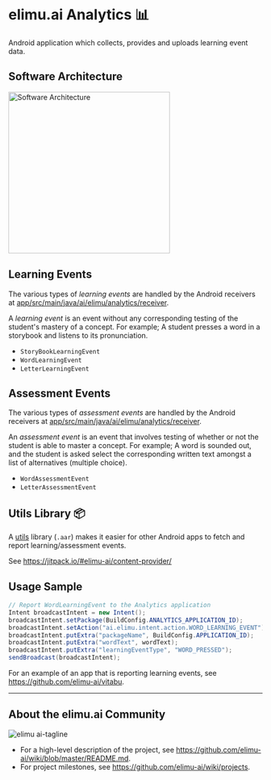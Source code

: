 # elimu.ai Analytics 📊

Android application which collects, provides and uploads learning event data.

## Software Architecture

[
  <img width="320" alt="Software Architecture" src="https://user-images.githubusercontent.com/15718174/83595568-fb6a1e00-a594-11ea-990a-10c0bd62ed11.png">
](https://github.com/elimu-ai/wiki/blob/master/SOFTWARE_ARCHITECTURE.md)

## Learning Events

The various types of _learning events_ are handled by the Android receivers at [app/src/main/java/ai/elimu/analytics/receiver](app/src/main/java/ai/elimu/analytics/receiver).

A _learning event_ is an event without any corresponding testing of the student's mastery of a concept. For example; A student presses a word in a storybook and listens to its pronunciation.

  * `StoryBookLearningEvent`
  * `WordLearningEvent`
  * `LetterLearningEvent`

## Assessment Events

The various types of _assessment events_ are handled by the Android receivers at [app/src/main/java/ai/elimu/analytics/receiver](app/src/main/java/ai/elimu/analytics/receiver).

An _assessment event_ is an event that involves testing of whether or not the student is able to master a concept. For example; A word is sounded out, and the student is asked select the corresponding written text amongst a list of alternatives (multiple choice).

  * `WordAssessmentEvent`
  * `LetterAssessmentEvent`

## Utils Library 📦

A [utils](`utils`) library (`.aar`) makes it easier for other Android apps to fetch and report learning/assessment events.

See https://jitpack.io/#elimu-ai/content-provider/

## Usage Sample

```java
// Report WordLearningEvent to the Analytics application
Intent broadcastIntent = new Intent();
broadcastIntent.setPackage(BuildConfig.ANALYTICS_APPLICATION_ID);
broadcastIntent.setAction("ai.elimu.intent.action.WORD_LEARNING_EVENT");
broadcastIntent.putExtra("packageName", BuildConfig.APPLICATION_ID);
broadcastIntent.putExtra("wordText", wordText);
broadcastIntent.putExtra("learningEventType", "WORD_PRESSED");
sendBroadcast(broadcastIntent);
```

For an example of an app that is reporting learning events, see https://github.com/elimu-ai/vitabu.

---

## About the elimu.ai Community

![elimu ai-tagline](https://user-images.githubusercontent.com/15718174/54360503-e8e88980-465c-11e9-9792-32b513105cf3.png)

 * For a high-level description of the project, see https://github.com/elimu-ai/wiki/blob/master/README.md.
 * For project milestones, see https://github.com/elimu-ai/wiki/projects.
